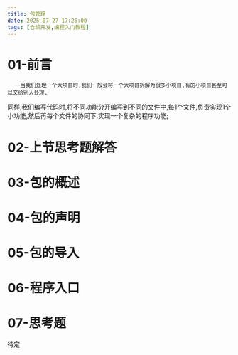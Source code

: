 ```yaml
---
title: 包管理
date: 2025-07-27 17:26:00 
tags: [仓颉开发,编程入门教程]
---
```


# 01-前言
		当我们处理一个大项目时,我们一般会将一个大项目拆解为很多小项目,有的小项目甚至可以交给别人处理.

同样,我们编写代码时,将不同功能分开编写到不同的文件中,每1个文件,负责实现1个小功能,然后再每个文件的协同下,实现一个复杂的程序功能;

# 02-上节思考题解答
# 03-包的概述
# 04-包的声明
# 05-包的导入
# 06-程序入口
# 07-思考题
待定
 